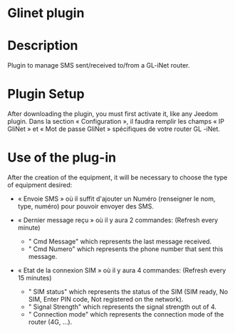 # Glinet plugin

# Description

Plugin to manage SMS sent/received to/from a GL-iNet router. 



# Plugin Setup

After downloading the plugin, you must first activate it, like any Jeedom plugin. Dans la section « Configuration », il faudra remplir les champs « IP GliNet » et « Mot de passe GliNet » spécifiques de votre router GL -iNet.


# Use of the plug-in

After the creation of the equipment, it will be necessary to choose the type of equipment desired:
- « Envoie SMS » où il suffit d'ajouter un Numéro (renseigner le nom, type, numéro) pour pouvoir envoyer des SMS.

- « Dernier message reçu » où il y aura 2 commandes: (Refresh every minute)
	- " Cmd Message" which represents the last message received.
    - " Cmd Numero" which represents the phone number that sent this message.
    
- « Etat de la connexion SIM » où il y aura 4 commandes: (Refresh every 15 minutes)
	- " SIM status" which represents the status of the SIM (SIM ready, No SIM, Enter PIN code, Not registered on the network).
    - " Signal Strength" which represents the signal strength out of 4.
	- " Connection mode" which represents the connection mode of the router (4G, ...).
